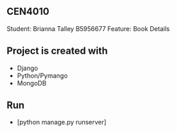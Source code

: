 ## CEN4010
Student: Brianna Talley B5956677
Feature: Book Details

## Project is created with
* Django
* Python/Pymango
* MongoDB

## Run 
* [python manage.py runserver]